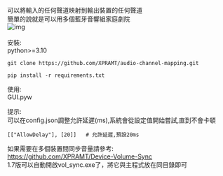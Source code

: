 可以將輸入的任何聲道映射到輸出裝置的任何聲道<br>
簡單的說就是可以用多個藍牙音響組家庭劇院<br>
![img](https://i.imgur.com/mKcvyig.jpg)
<br><br>
安裝:<br>
python>=3.10
```
git clone https://github.com/XPRAMT/audio-channel-mapping.git
```
```
pip install -r requirements.txt
```

使用:<br>
GUI.pyw<br>

提示:<br>
可以在config.json調整允許延遲(ms),系統會從設定值開始嘗試,直到不會卡頓<br>
```
[["AllowDelay"], [20]]   # 允許延遲,預設20ms
```
如果需要在多個裝置間同步音量請參考:<br>
https://github.com/XPRAMT/Device-Volume-Sync<br>
1.7版可以自動開啟vol_sync.exe了，將它與主程式放在同目錄即可
